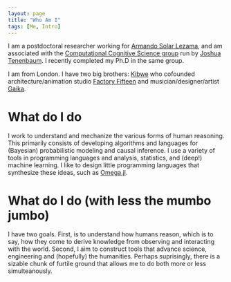 ```yaml
---
layout: page
title: "Who Am I"
tags: [Me, Intro]
---
```


I am a postdoctoral researcher working for [Armando Solar Lezama](http://people.csail.mit.edu/asolar/), and am associated with the [Computational Cognitive Science group](http://cocosci.mit.edu) run by [Joshua Tenenbaum](http://web.mit.edu/cocosci/josh.html).  I recently completed my Ph.D in the same group.

I am from London. I have two big brothers: [Kibwe](http://blog.ted.com/constructing-kinetic-worlds-the-futuristic-films-of-ted-fellow-kibwe-tavares/) who cofounded architecture/animation studio [Factory Fifteen](http://www.factoryfifteen.com/) and musician/designer/artist [Gaika](https://warp.net/artists/gaika/).

# What do I do

I work to understand and mechanize the various forms of human reasoning.  This primarily consists of developing algorithms and languages for (Bayesian) probabilistic modeling and causal inference.  I use a variety of tools in programming languages and analysis, statistics, and (deep!) machine learning.  I like to design little programming languages that synthesize these ideas, such as [Omega.jl](https://github.com/zenna/Omega.jl).

# What do I do (with less the mumbo jumbo)

I have two goals. First, is to understand how humans reason, which is to say, how they come to derive knowledge from observing and interacting with the world.  Second, I aim to construct tools that advance science, engineering and (hopefully) the humanities.  Perhaps suprisingly, there is a sizable chunk of furtile ground that allows me to do both more or less simulteanously.
